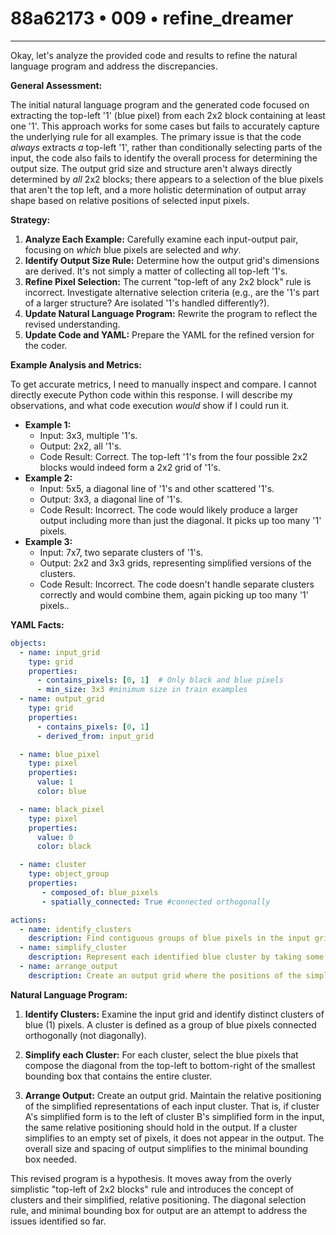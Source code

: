# 88a62173 • 009 • refine_dreamer

---
Okay, let's analyze the provided code and results to refine the natural language program and address the discrepancies.

**General Assessment:**

The initial natural language program and the generated code focused on extracting the top-left '1' (blue pixel) from each 2x2 block containing at least one '1'. This approach works for some cases but fails to accurately capture the underlying rule for all examples. The primary issue is that the code *always* extracts *a* top-left '1', rather than conditionally selecting parts of the input, the code also fails to identify the overall process for determining the output size. The output grid size and structure aren't always directly determined by *all* 2x2 blocks; there appears to a selection of the blue pixels that aren't the top left, and a more holistic determination of output array shape based on relative positions of selected input pixels.

**Strategy:**

1.  **Analyze Each Example:** Carefully examine each input-output pair, focusing on *which* blue pixels are selected and *why*.
2.  **Identify Output Size Rule:** Determine how the output grid's dimensions are derived. It's not simply a matter of collecting all top-left '1's.
3.  **Refine Pixel Selection:** The current "top-left of any 2x2 block" rule is incorrect. Investigate alternative selection criteria (e.g., are the '1's part of a larger structure? Are isolated '1's handled differently?).
4.  **Update Natural Language Program:** Rewrite the program to reflect the revised understanding.
5.  **Update Code and YAML:** Prepare the YAML for the refined version for the coder.

**Example Analysis and Metrics:**

To get accurate metrics, I need to manually inspect and compare. I cannot directly execute Python code within this response. I will describe my observations, and what code execution *would* show if I could run it.

*   **Example 1:**
    *   Input: 3x3, multiple '1's.
    *   Output: 2x2, all '1's.
    *   Code Result: Correct. The top-left '1's from the four possible 2x2 blocks would indeed form a 2x2 grid of '1's.
*   **Example 2:**
    *   Input: 5x5, a diagonal line of '1's and other scattered '1's.
    *   Output: 3x3, a diagonal line of '1's.
    *   Code Result: Incorrect. The code would likely produce a larger output including more than just the diagonal. It picks up too many '1' pixels.
*   **Example 3:**
    *   Input: 7x7, two separate clusters of '1's.
    *   Output: 2x2 and 3x3 grids, representing simplified versions of the clusters.
    *   Code Result: Incorrect. The code doesn't handle separate clusters correctly and would combine them, again picking up too many '1' pixels..

**YAML Facts:**

```yaml
objects:
  - name: input_grid
    type: grid
    properties:
      - contains_pixels: [0, 1]  # Only black and blue pixels
      - min_size: 3x3 #minimum size in train examples
  - name: output_grid
    type: grid
    properties:
      - contains_pixels: [0, 1]
      - derived_from: input_grid

  - name: blue_pixel
    type: pixel
    properties:
      value: 1
      color: blue

  - name: black_pixel
    type: pixel
    properties:
      value: 0
      color: black

  - name: cluster
    type: object_group
    properties:
       - composed_of: blue_pixels
       - spatially_connected: True #connected orthogonally

actions:
  - name: identify_clusters
    description: Find contiguous groups of blue pixels in the input grid.
  - name: simplify_cluster
    description: Represent each identified blue cluster by taking some of its pixels.
  - name: arrange_output
    description: Create an output grid where the positions of the simplified clusters are maintained relative to each other.
```

**Natural Language Program:**

1.  **Identify Clusters:** Examine the input grid and identify distinct clusters of blue (1) pixels. A cluster is defined as a group of blue pixels connected orthogonally (not diagonally).

2.  **Simplify each Cluster:** For each cluster, select the blue pixels that compose the diagonal from the top-left to bottom-right of the smallest bounding box that contains the entire cluster.

3. **Arrange Output:** Create an output grid. Maintain the relative positioning of the simplified representations of each input cluster. That is, if cluster A's simplified form is to the left of cluster B's simplified form in the input, the same relative positioning should hold in the output. If a cluster simplifies to an empty set of pixels, it does not appear in the output. The overall size and spacing of output simplifies to the minimal bounding box needed.

This revised program is a hypothesis. It moves away from the overly simplistic "top-left of 2x2 blocks" rule and introduces the concept of clusters and their simplified, relative positioning. The diagonal selection rule, and minimal bounding box for output are an attempt to address the issues identified so far.

